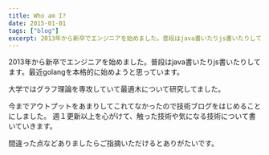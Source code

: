 ```yaml
---
title: Who am I?
date: 2015-01-01
tags: ["blog"]
excerpt: 2013年から新卒でエンジニアを始めました。普段はjava書いたりjs書いたりしてます。最近golangを本格的に始めようと思っています。
---
```


2013年から新卒でエンジニアを始めました。普段はjava書いたりjs書いたりしてます。最近golangを本格的に始めようと思っています。

大学ではグラフ理論を専攻していて最適木について研究してました。

今までアウトプットをあまりしてこれてなかったので技術ブログをはじめることにしました。
週１更新以上を心がけて、触った技術や気になる技術について書いていきます。

間違った点などありましたらご指摘いただけるとありがたいです。

